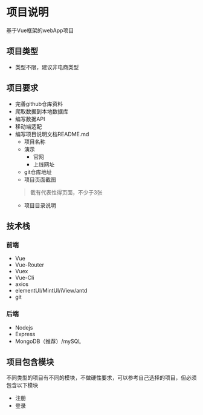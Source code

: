 # 项目说明

基于Vue框架的webApp项目

## 项目类型
* 类型不限，建议非电商类型

## 项目要求
* 完善github仓库资料
* 爬取数据到本地数据库
* 编写数据API
* 移动端适配
* 编写项目说明文档README.md
    * 项目名称
    * 演示
        * 官网
        * 上线网址
    * git仓库地址
    * 项目页面截图
    >截有代表性得页面，不少于3张
    * 项目目录说明


## 技术栈

### 前端
* Vue
* Vue-Router
* Vuex
* Vue-Cli
* axios
* elementUI/MintUI/iView/antd
* git

### 后端
* Nodejs
* Express
* MongoDB（推荐）/mySQL


## 项目包含模块
不同类型的项目有不同的模块，不做硬性要求，可以参考自己选择的项目，但必须包含以下模块
* 注册
* 登录

